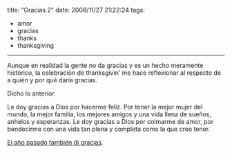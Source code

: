 title: "Gracias 2"
date: 2008/11/27 21:22:24
tags:
- amor
- gracias
- thanks
- thanksgiving
---
Aunque en realidad la gente no da gracias y es un hecho meramente histórico, la celebración de thanksgivin' me hace reflexionar al respecto de a quién y por qué daría gracias.

Dicho lo anterior.

Le doy gracias a Dios por hacerme feliz. Por tener la mejor mujer del mundo, la mejor familia, los mejores amigos y una vida llena de sueños, anhelos y esperanzas. Le doy gracias a Dios por colmarme de amor, por bendecirme con una vida tan plena y completa como la que creo tener.

<a href="http://log.damog.net/2007/11/gracias/">El año pasado también di gracias</a>.

